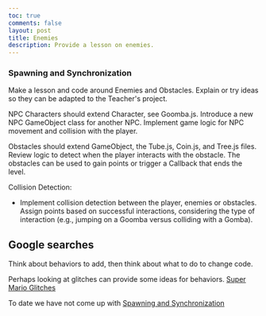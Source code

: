 ```yaml
---
toc: true
comments: false
layout: post
title: Enemies
description: Provide a lesson on enemies.
---
```


### Spawning and Synchronization
Make a lesson and code around Enemies and Obstacles.  Explain or try ideas so they can be adapted to the Teacher's project. 

NPC Characters should extend Character, see Goomba.js.  Introduce a new NPC GameObject class for another NPC.  Implement game logic for NPC movement and collision with the player.

Obstacles should extend GameObject, the Tube.js, Coin.js, and Tree.js files.   Review logic to detect when the player interacts with the obstacle.  The obstacles can be used to gain points or trigger a Callback that ends the level.

Collision Detection:
- Implement collision detection between the player, enemies or obstacles.
Assign points based on successful interactions, considering the type of interaction (e.g., jumping on a Goomba versus colliding with a Gomba).

## Google searches
Think about behaviors to add, then think about what to do to change code.

Perhaps looking at glitches can provide some ideas for behaviors. [Super Mario Glitches](https://www.mariowiki.com/List_of_Super_Mario_Bros._glitches
)

To date we have not come up with [Spawning and Synchronization](https://www.reddit.com/r/MarioMaker/comments/3lcrqb/super_mario_maker_science_spawning_despawning_and/?rdt=43064)